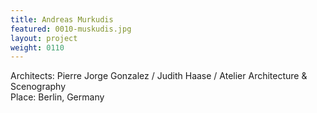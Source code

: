 ```yaml
---
title: Andreas Murkudis
featured: 0010-muskudis.jpg
layout: project
weight: 0110
---
```


Architects: Pierre Jorge Gonzalez / Judith Haase / Atelier Architecture & Scenography  
Place: Berlin, Germany
